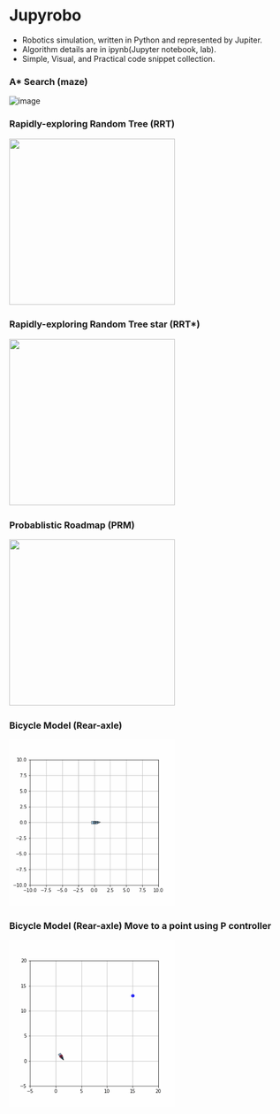 # Jupyrobo
* Robotics simulation, written in Python and represented by Jupiter.
* Algorithm details are in ipynb(Jupyter notebook, lab).
* Simple, Visual, and Practical code snippet collection.

### A* Search (maze)
![image](https://github.com/applesquiz/jupyrobo/blob/master/A*/out.gif)
### Rapidly-exploring Random Tree (RRT)
<img src="https://github.com/applesquiz/jupyrobo/blob/master/RRT/out.gif" width="300" height="300"/>

### Rapidly-exploring Random Tree star (RRT*)
<img src="https://github.com/applesquiz/jupyrobo/blob/master/RRT/out_rrtstar.gif" width="300" height="300"/>

### Probablistic Roadmap (PRM)
<img src="https://github.com/applesquiz/jupyrobo/blob/master/PRM/out.gif" width="300" height="300"/>

### Bicycle Model (Rear-axle)
<img src="https://github.com/Kanghyun-Kim/jupyrobo/blob/master/BicycleModel/out.gif" width="300" height="300"/>

### Bicycle Model (Rear-axle) Move to a point using P controller
<img src="https://github.com/Kanghyun-Kim/jupyrobo/blob/master/BicycleModel/out_move_to_point.gif" width="300" height="300"/>
